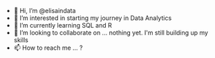 - 👋 Hi, I’m @elisaindata
- 👀 I’m interested in starting my journey in Data Analytics
- 🌱 I’m currently learning SQL and R
- 💞️ I’m looking to collaborate on ... nothing yet. I'm still building up my skills
- 📫 How to reach me ... ?

<!---
elisaindata/elisaindata is a ✨ special ✨ repository because its `README.md` (this file) appears on your GitHub profile.
You can click the Preview link to take a look at your changes.
--->
